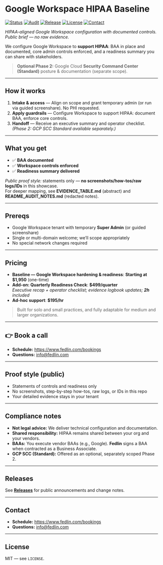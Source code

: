 # Google Workspace HIPAA Baseline

[![Status](https://img.shields.io/badge/Status-Deployment--Ready-success)](#what-you-get)
[![Audit](https://img.shields.io/badge/Audit-PASS%20(0%20advisories)-brightgreen)](#what-you-get)
[![Release](https://img.shields.io/github/v/release/fedlinllc/fedlin-gws-hipaa-baseline?display_name=tag)](https://github.com/fedlinllc/fedlin-gws-hipaa-baseline/releases)
[![License](https://img.shields.io/badge/License-MIT-lightgrey)](#license)
[![Contact](https://img.shields.io/badge/Book-Call-0F766E)](https://www.fedlin.com/bookings)

_HIPAA-aligned Google Workspace configuration with documented controls. Public brief — no raw evidence._

We configure Google Workspace to **support HIPAA**: BAA in place and documented, core admin controls enforced, and a readiness summary you can share with stakeholders.  
> **Optional Phase 2:** Google Cloud **Security Command Center (Standard)** posture & documentation (separate scope).

---

## How it works

1. **Intake & access** — Align on scope and grant temporary admin (or run via guided screenshare). No PHI requested.  
2. **Apply guardrails** — Configure Workspace to support HIPAA: document BAA, enforce core controls.  
3. **Handoff** — Receive an executive summary and operator checklist. *(Phase 2: GCP SCC Standard available separately.)*

---

## What you get

- ✅ **BAA documented**
- ✅ **Workspace controls enforced**
- ✅ **Readiness summary delivered**

_Public proof style:_ statements only — **no screenshots/how-tos/raw logs/IDs** in this showcase.  
For deeper mapping, see **EVIDENCE_TABLE.md** (abstract) and **README_AUDIT_NOTES.md** (redacted notes).

---

## Prereqs

- Google Workspace tenant with temporary **Super Admin** (or guided screenshare)  
- Single or multi-domain welcome; we’ll scope appropriately  
- No special network changes required

---

## Pricing

- **Baseline — Google Workspace hardening & readiness**: **Starting at $1,950** (one-time)  
- **Add-on: Quarterly Readiness Check**: **$499/quarter**  
  *Executive recap + operator checklist; evidence logbook updates; **2h** included*  
- **Ad-hoc support**: **$195/hr**

> Built for solo and small practices, and fully adaptable for medium and larger organizations.

---

## 👉 Book a call

- **Schedule:** https://www.fedlin.com/bookings  
- **Questions:** [info@fedlin.com](mailto:info@fedlin.com)

---

## Proof style (public)

- Statements of controls and readiness only  
- No screenshots, step-by-step how-tos, raw logs, or IDs in this repo  
- Your detailed evidence stays in your tenant

---

## Compliance notes

- **Not legal advice:** We deliver technical configuration and documentation.  
- **Shared responsibility:** HIPAA remains shared between your org and your vendors.  
- **BAAs:** You execute vendor BAAs (e.g., Google). **Fedlin** signs a BAA when contracted as a Business Associate.  
- **GCP SCC (Standard):** Offered as an optional, separately scoped Phase 2.

---

## Releases
See **[Releases](https://github.com/fedlinllc/fedlin-gws-hipaa-baseline/releases)** for public announcements and change notes.

---

## Contact

- **Schedule:** https://www.fedlin.com/bookings  
- **Questions:** [info@fedlin.com](mailto:info@fedlin.com)

---

## License
MIT — see `LICENSE`.
